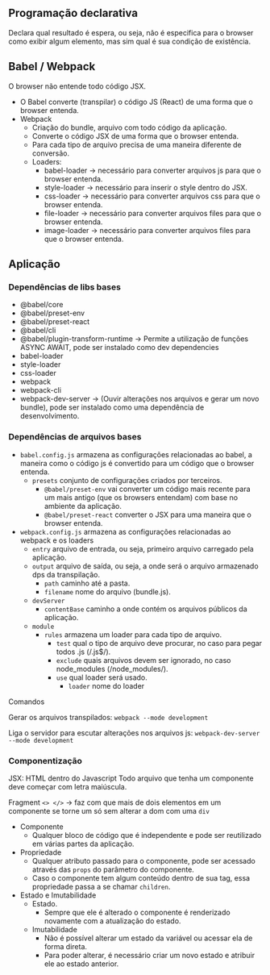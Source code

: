 ## Programação declarativa

Declara qual resultado é espera, ou seja, não é especifica para o browser como
exibir algum elemento, mas sim qual é sua condição de existência.

## Babel / Webpack

O browser não entende todo código JSX.

- O Babel converte (transpilar) o código JS (React) de uma forma que o browser entenda.
- Webpack
  - Criação do bundle, arquivo com todo código da aplicação.
  - Converte o código JSX de uma forma que o browser entenda.
  - Para cada tipo de arquivo precisa de uma maneira diferente de conversão.
  - Loaders:
    - babel-loader -> necessário para converter arquivos js para que o browser entenda.
    - style-loader -> necessário para inserir o style dentro do JSX.
    - css-loader -> necessário para converter arquivos css para que o browser entenda.
    - file-loader -> necessário para converter arquivos files para que o browser entenda.
    - image-loader -> necessário para converter arquivos files para que o browser entenda.

## Aplicação

### Dependências de libs bases

- @babel/core
- @babel/preset-env
- @babel/preset-react
- @babel/cli
- @babel/plugin-transform-runtime -> Permite a utilização de funções ASYNC AWAIT, pode ser instalado como dev dependencies
- babel-loader
- style-loader
- css-loader
- webpack
- webpack-cli
- webpack-dev-server -> (Ouvir alterações nos arquivos e gerar um novo bundle), pode ser instalado como uma dependência de desenvolvimento.

### Dependências de arquivos bases

- `babel.config.js` armazena as configurações relacionadas ao babel, a maneira como o código js é convertido para um código que o browser entenda.
  - `presets` conjunto de configurações criados por terceiros.
    - `@babel/preset-env` vai converter um código mais recente para um mais antigo (que os browsers entendam) com base no ambiente da aplicação.
    - `@babel/preset-react` converter o JSX para uma maneira que o browser entenda.
- `webpack.config.js` armazena as configurações relacionadas ao webpack e os loaders
  - `entry` arquivo de entrada, ou seja, primeiro arquivo carregado pela aplicação.
  - `output` arquivo de saída, ou seja, a onde será o arquivo armazenado dps da transpilação.
    - `path` caminho até a pasta.
    - `filename` nome do arquivo (bundle.js).
  - `devServer`
    - `contentBase` caminho a onde contém os arquivos públicos da aplicação.
  - `module`
    - `rules` armazena um loader para cada tipo de arquivo.
      - `test` qual o tipo de arquivo deve procurar, no caso para pegar todos .js (/\.js\$/).
      - `exclude` quais arquivos devem ser ignorado, no caso node_modules (/node_modules/).
      - `use` qual loader será usado.
        - `loader` nome do loader

Comandos

Gerar os arquivos transpilados: `webpack --mode development`

Liga o servidor para escutar alterações nos arquivos js: `webpack-dev-server --mode development`

### Componentização

JSX: HTML dentro do Javascript
Todo arquivo que tenha um componente deve começar com letra maiúscula.

Fragment `<> </>` -> faz com que mais de dois elementos em um componente se torne um só sem alterar a dom com uma `div`

- Componente
  - Qualquer bloco de código que é independente e pode ser reutilizado em várias partes da aplicação.
- Propriedade
  - Qualquer atributo passado para o componente, pode ser acessado através das `props` do parâmetro do componente.
  - Caso o componente tem algum conteúdo dentro de sua tag, essa propriedade passa a se chamar `children`.
- Estado e Imutabilidade
  - Estado.
    - Sempre que ele é alterado o componente é renderizado novamente com a atualização do estado.
  - Imutabilidade
    - Não é possível alterar um estado da variável ou acessar ela de forma direta.
    - Para poder alterar, é necessário criar um novo estado e atribuir ele ao estado anterior.

